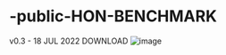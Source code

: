 # -public-HON-BENCHMARK

v0.3 - 18 JUL 2022 DOWNLOAD
![image](https://user-images.githubusercontent.com/11386676/179500674-e3abad85-d16b-4bc9-896e-9ac75c4b0e02.png)

